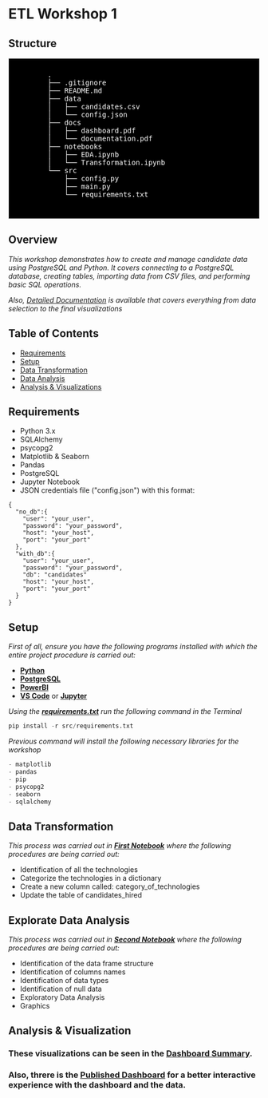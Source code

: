 # ETL Workshop 1 #
## Structure ##
<div style="background-color: #000000;font-size: 14px ;color: #FFFFFF; padding: 10px; border: 1px solid #ccc">
    <pre>
        .
        ├── .gitignore
        ├── README.md
        ├── data
        │   ├── candidates.csv
        │   └── config.json
        ├── docs
        │   ├── dashboard.pdf
        │   └── documentation.pdf
        ├── notebooks
        │   ├── EDA.ipynb
        │   └── Transformation.ipynb
        └── src
            ├── config.py
            ├── main.py
            └── requirements.txt
    </pre>
</div>

## Overview ##
_This workshop demonstrates how to create and manage candidate data using PostgreSQL and Python. It covers connecting to a PostgreSQL database, creating tables, importing data from CSV files, and performing basic SQL operations._

_Also, *[Detailed Documentation](https://github.com/juancbuitrago/Workshop1/blob/main/docs/documentation.pdf)* is available that covers everything from data selection to the final visualizations_

## Table of Contents ##
- [Requirements](#requirements)
- [Setup](#setup)
- [Data Transformation](#data-transformation)
- [Data Analysis](#exploratory-data-analysis)
- [Analysis & Visualizations](#analysis-visualizations)

## Requirements <a name="requirements"></a> ##
- Python 3.x
- SQLAlchemy
- psycopg2
- Matplotlib & Seaborn
- Pandas
- PostgreSQL
- Jupyter Notebook
- JSON credentials file ("config.json") with this format:
 
```
{
  "no_db":{
    "user": "your_user",
    "password": "your_password",
    "host": "your_host",
    "port": "your_port"
  },
  "with_db":{
    "user": "your_user",
    "password": "your_password",
    "db": "candidates"
    "host": "your_host",
    "port": "your_port"
  }
}

``` 

## Setup <a name="setup"></a> ##
_First of all, 
ensure you have the following programs installed with which the entire project procedure is carried out:_

   - **[Python](https://www.python.org)**
   - **[PostgreSQL](https://www.postgresql.org/download/)**
   - **[PowerBI](https://powerbi.microsoft.com/es-es/downloads/)**
   - **[VS Code](https://code.visualstudio.com/download)** or **[Jupyter](https://jupyter.org/install)**

_Using the **[requirements.txt](https://github.com/juancbuitrago/Workshop1/blob/main/src/requirements.txt)**
run the following command in the Terminal_

```python
pip install -r src/requirements.txt
```
_Previous command will install the following necessary libraries for the workshop_

```python
- matplotlib
- pandas
- pip
- psycopg2
- seaborn
- sqlalchemy

```
## Data Transformation <a name="data-transformation"></a> ##

 _This process was carried out in **[First Notebook](https://github.com/juancbuitrago/Workshop1/blob/main/notebooks/Transformation.ipynb)** where the following procedures are being carried out:_

- Identification of all the technologies
- Categorize the technologies in a dictionary
- Create a new column called: category_of_technologies
- Update the table of candidates_hired
 
 ## Explorate Data Analysis <a name="exploratory-data-analysis"></a> ##

 _This process was carried out in **[Second Notebook](https://github.com/juancbuitrago/Workshop1/blob/main/notebooks/EDA.ipynb)** where the following procedures are being carried out:_

- Identification of the data frame structure
- Identification of columns names
- Identification of data types
- Identification of null data
- Exploratory Data Analysis
- Graphics

## Analysis & Visualization <a name="analysis-visualizations"></a> ###

### These visualizations can be seen in the **[Dashboard Summary](https://github.com/juancbuitrago/Workshop1/blob/main/docs/dashboard.pdf)**.

### Also, threre is the **[Published Dashboard](https://app.powerbi.com/links/TVzsQN2Hxq?ctid=693cbea0-4ef9-4254-8977-76e05cb5f556&pbi_source=linkShare)** for a better interactive experience with the dashboard and the data.



